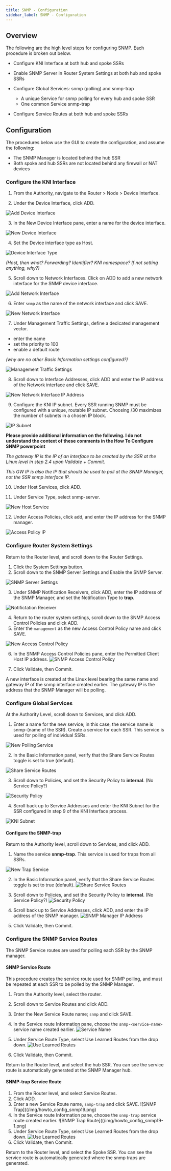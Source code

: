 ```yaml
---
title: SNMP - Configuration 
sidebar_label: SNMP - Configuration
---
```

## Overview

The following are the high level steps for configuring SNMP. Each procedure is broken out below. 

- Configure KNI Interface at both hub and spoke SSRs

- Enable SNMP Server in Router System Settings at both hub and spoke SSRs

- Configure Global Services: snmp (polling) and snmp-trap
	- A unique Service for snmp polling for every hub and spoke SSR
	- One common Service snmp-trap 

- Configure Service Routes at both hub and spoke SSRs

## Configuration

The procedures below use the GUI to create the configuration, and assume the following:

- The SNMP Manager is located behind the hub SSR
- Both spoke and hub SSRs are not located behind any firewall or NAT devices

### Configure the KNI Interface

1. From the Authority, navigate to the Router > Node > Device Interface.

2. Under the Device Interface, click ADD.

![Add Device Interface](/img/howto_config_snmp1.png)

3. In the New Device Interface pane, enter a name for the device interface.

![New Device Interface](/img/howto_config_snmp2.png)

4. Set the Device interface type as Host. 

![Device Interface Type](/img/howto_config_snmp3.png)

*(Host, then what? Forwarding? Identifier? KNI namespace? If not setting anything, why?)*

5. Scroll down to Network Interfaces. Click on ADD to add a new network interface for the SNMP device interface.

![Add Network Interface](/img/howto_config_snmp4.png)

6. Enter `snmp` as the name of the network interface and click SAVE.

![New Network Interface](/img/howto_config_snmp5.png)

7. Under Management Traffic Settings, define a dedicated management vector. 
- enter the name 
- set the priority to 100
- enable a default route 

*(why are no other Basic Information settings configured?)* 

![Management Traffic Settings](/img/howto_config_snmp6.png)

8. Scroll down to Interface Addresses, click ADD and enter the IP address of the Network interface and click SAVE.

![New Network Interface IP Address](/img/howto_config_snmp8.png)

9. Configure the KNI IP subnet. Every SSR running SNMP must be configured with a unique, routable IP subnet. Choosing /30 maximizes the number of subnets in a chosen IP block. 

![IP Subnet](/img/howto_config_snmp9.png)

**Please provide additional information on the following. I do not understand the context of these comments in the How To Configure SNMP powerpoint** 

*The gateway IP is the IP of an interface to be created by the SSR at the Linux level in step 2.4 upon Validate + Commit.* 

*This GW IP is also the IP that should be used to poll at the SNMP Manager, not the SSR snmp interface IP.*

10. Under Host Services, click ADD.

11. Under Service Type, select snmp-server.

![New Host Service](/img/howto_config_snmp10.png)

12. Under Access Policies, click add, and enter the IP address for the SNMP manager.

![Access Policy IP](/img/howto_config_snmp11.png)

### Configure Router System Settings

Return to the Router level, and scroll down to the Router Settings.
1. Click the System Settings button.
2. Scroll down to the SNMP Server Settings and Enable the SNMP Server.

![SNMP Server Settings](/img/howto_config_snmp12.png)

3. Under SNMP Notification Receivers, click ADD, enter the IP address of the SNMP Manager, and set the Notification Type to **trap**.

![Notifictation Receiver](/img/howto_config_snmp14.png)

4. Return to the router system settings, scroll down to the SNMP Access Control Policies and click ADD.
5. Enter the `management` as the new Access Control Policy name and click SAVE. 

![New Access Control Policy](/img/howto_config_snmp15.png)

6. In the SNMP Access Control Policies pane, enter the Permitted Client Host IP address. 
![SNMP Access Control Policy](/img/howto_config_snmp15-1.png)

7. Click Validate, then Commit.

A new interface is created at the Linux level bearing the same name and gateway IP of the snmp interface created earlier. The gateway IP is the address that the SNMP Manager will be polling.

### Configure Global Services

At the Authority Level, scroll down to Services, and click ADD.
1. Enter a name for the new service; in this case, the service name is snmp-(name of the SSR). Create a service for each SSR. This service is used for polling of individual SSRs.

![New Polling Service](/img/howto_config_snmp16.png)

2. In the Basic Information panel, verify that the Share Service Routes toggle is set to true (default).

![Share Service Routes](/img/howto_config_snmp16-1.png)

3.  Scroll down to Policies, and set the Security Policy to **internal**. (No Service Policy?)

![Security Policy](/img/howto_config_snmp16-2.png)

4. Scroll back up to Service Addresses and enter the KNI Subnet for the SSR configured in step 9 of the KNI Interface process.

![KNI Subnet](/img/howto_config_snmp16-3.png)

#### Configure the SNMP-trap

Return to the Authority level, scroll down to Services, and click ADD.
1. Name the service **snmp-trap**. This service is used for traps from all SSRs.

![New Trap Service](/img/howto_config_snmp16-4.png)

2. In the Basic Information panel, verify that the Share Service Routes toggle is set to true (default).
![Share Service Routes](/img/howto_config_snmp16-4.png)

3.  Scroll down to Policies, and set the Security Policy to **internal**. (No Service Policy?)
![Security Policy](/img/howto_config_snmp16-2.png)

4. Scroll back up to Service Addresses, click ADD, and enter the IP address of the SNMP manager.
![SNMP Manager IP Address](/img/howto_config_snmp16-6.png)

5. Click Validate, then Commit. 

### Configure the SNMP Service Routes

The SNMP Service routes are used for polling each SSR by the SNMP manager.

#### SNMP Service Route
This procedure creates the service route used for SNMP polling, and must be repeated at each SSR to be polled by the SNMP Manager. 

1. From the Authority level, select the router.
2. Scroll down to Service Routes and click ADD.
3. Enter the New Service Route name; `snmp` and click SAVE. 
4. In the Service route Information pane, choose the `snmp-<service-name>` service name created earlier.
![Service Name](/img/howto_config_snmp17.png)

5. Under Service Route Type, select Use Learned Routes from the drop down.
![Use Learned Routes](/img/howto_config_snmp18.png)

6. Click Validate, then Commit.

Return to the Router level, and select the hub SSR. You can see the service route is automatically generated at the SNMP Manager hub.

#### SNMP-trap Service Route

1. From the Router level, and select Service Routes.
2. Click ADD.
3. Enter a new Service Route name, `snmp-trap` and click SAVE.
![SNMP Trap]((/img/howto_config_snmp19.png)
4. In the Service route Information pane, choose the `snmp-trap` service route created earlier.
![SNMP Trap Route]((/img/howto_config_snmp19-1.png)
5. Under Service Route Type, select Use Learned Routes from the drop down.
![Use Learned Routes](/img/howto_config_snmp18.png)
6. Click Validate, then Commit.

Return to the Router level, and select the Spoke SSR. You can see the service route is automatically generated where the snmp traps are generated.


